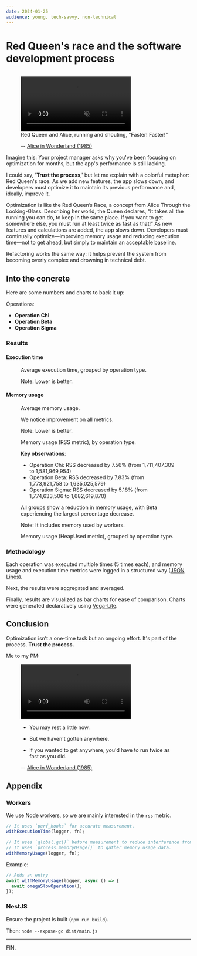```yaml
---
date: 2024-01-25
audience: young, tech-savvy, non-technical
---
```


# Red Queen's race and the software development process

<figure>
<img src="./alice-original.jpg" alt="" />
</figure>

<figure>
<video controls autoplay loop muted src="./alice-1985__clip-1.mp4"></video>
<figcaption>
Red Queen and Alice, running and shouting, "Faster! Faster!"

-- [Alice in Wonderland (1985)][alice-1985]
</figcaption>
</figure>

Imagine this: Your project manager asks why you've been focusing on optimization for months, but the app's performance is still lacking.

I could say, '**Trust the process**,' but let me explain with a colorful metaphor: Red Queen's race.
As we add new features, the app slows down, and developers must optimize it to maintain its previous performance and, ideally, improve it.

Optimization is like the Red Queen’s Race, a concept from Alice Through the Looking-Glass. Describing her world, the Queen declares, “It takes all the running you can do, to keep in the same place. If you want to get somewhere else, you must run at least twice as fast as that!” As new features and calculations are added, the app slows down. Developers must continually optimize—improving memory usage and reducing execution time—not to get ahead, but simply to maintain an acceptable baseline.

Refactoring works the same way: it helps prevent the system from becoming overly complex and drowning in technical debt.

## Into the concrete

Here are some numbers and charts to back it up:

Operations:
- **Operation Chi**
- **Operation Beta**
- **Operation Sigma**

### Results

#### Execution time

<figure>
<img src="./execution-time-diff.svg" alt="" />

<figcaption>
Average execution time, grouped by operation type.

Note: Lower is better.
</figcaption>
</figure>

#### Memory usage

<figure>
<img src="./memory-usage-diff.svg" alt="" />

<figcaption>
Average memory usage.

We notice improvement on all metrics.

Note: Lower is better.
</figcaption>
</figure>

<figure>
<img src="./memory-rss-diff.svg" alt="" />

<figcaption>
Memory usage (RSS metric), by operation type.

**Key observations**:
- Operation Chi: RSS decreased by 7.56% (from 1,711,407,309 to 1,581,969,954)
- Operation Beta: RSS decreased by 7.83% (from 1,773,921,758 to 1,635,025,579)
- Operation Sigma: RSS decreased by 5.18% (from 1,774,633,506 to 1,682,619,870)

All groups show a reduction in memory usage, with Beta experiencing the largest percentage decrease.

Note: It includes memory used by workers.
</figcaption>
</figure>


<figure>
<img src="./memory-heapUsed-diff.svg" alt="" />
<figcaption>
Memory usage (HeapUsed metric), grouped by operation type.
</figcaption>
</figure>

### Methodology

Each operation was executed multiple times (5 times each), and memory usage and execution time metrics were logged in a structured way ([JSON Lines][jsonl]).

Next, the results were aggregated and averaged.

Finally, results are visualized as bar charts for ease of comparison. Charts were generated declaratively using [Vega-Lite][vega-lite].

## Conclusion

Optimization isn’t a one-time task but an ongoing effort. It's part of the process. **Trust the process.**

Me to my PM:
<figure>
<video controls src="./alice-1985__clip-2.mp4"></video>
<figcaption>

- You may rest a little now.

- But we haven't gotten anywhere.

- If you wanted to get anywhere, you'd have to run twice as fast as you did.

-- [Alice in Wonderland (1985)][alice-1985]
</figcaption>
</figure>


## Appendix

### Workers

We use Node workers, so we are mainly interested in the `rss` metric.

```ts
// It uses `perf_hooks` for accurate measurement.
withExecutionTime(logger, fn);

// It uses `global.gc()` before measurement to reduce interference from previous operations
// It uses `process.memoryUsage()` to gather memory usage data.
withMemoryUsage(logger, fn);
```

Example:
```ts
// Adds an entry
await withMemoryUsage(logger, async () => {
  await omegaSlowOperation();
});
```

### NestJS

Ensure the project is built (`npm run build`).

Then: `node --expose-gc dist/main.js`

<!-- LINK DEFS -->
[red-queens-race]: https://en.wikipedia.org/wiki/Red_Queen%27s_race
[node-processmemoryusage]: https://nodejs.org/api/process.html#processmemoryusage
[jsonl]: https://jsonlines.org/
[vega-lite]: https://vega.github.io/vega-lite/
[alice-1985]: https://www.imdb.com/title/tt0088693/

---

FIN.
